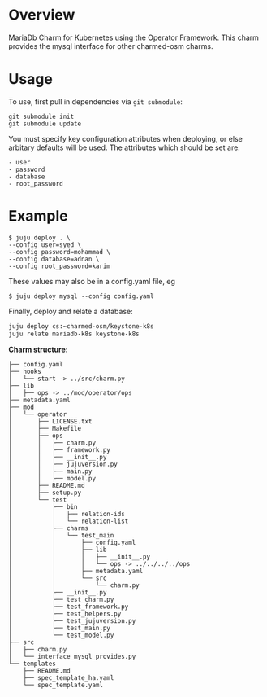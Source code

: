 # Overview

MariaDb Charm for Kubernetes using the Operator Framework.
This charm provides the mysql interface for other charmed-osm charms.

# Usage

To use, first pull in dependencies via `git submodule`:

```
git submodule init
git submodule update
```

You must specify key configuration attributes when deploying,
or else arbitary defaults will be used. The attributes which
should be set are:

```
- user
- password
- database
- root_password
```

# Example
```
$ juju deploy . \
--config user=syed \
--config password=mohammad \
--config database=adnan \
--config root_password=karim
```
These values may also be in a config.yaml file, eg

```
$ juju deploy mysql --config config.yaml
```

Finally, deploy and relate a database:

```bash
juju deploy cs:~charmed-osm/keystone-k8s
juju relate mariadb-k8s keystone-k8s
```

**Charm structure:**

```
├── config.yaml
├── hooks
│   └── start -> ../src/charm.py
├── lib
│   ├── ops -> ../mod/operator/ops
├── metadata.yaml
├── mod
│   └── operator
│       ├── LICENSE.txt
│       ├── Makefile
│       ├── ops
│       │   ├── charm.py
│       │   ├── framework.py
│       │   ├── __init__.py
│       │   ├── jujuversion.py
│       │   ├── main.py
│       │   ├── model.py
│       ├── README.md
│       ├── setup.py
│       └── test
│           ├── bin
│           │   ├── relation-ids
│           │   └── relation-list
│           ├── charms
│           │   └── test_main
│           │       ├── config.yaml
│           │       ├── lib
│           │       │   ├── __init__.py
│           │       │   └── ops -> ../../../../ops
│           │       ├── metadata.yaml
│           │       └── src
│           │           └── charm.py
│           ├── __init__.py
│           ├── test_charm.py
│           ├── test_framework.py
│           ├── test_helpers.py
│           ├── test_jujuversion.py
│           ├── test_main.py
│           └── test_model.py
├── src
│   ├── charm.py
│   └── interface_mysql_provides.py
└── templates
    ├── README.md
    ├── spec_template_ha.yaml
    └── spec_template.yaml
```

